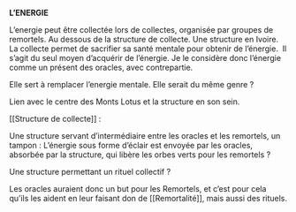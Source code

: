 
**L’ENERGIE**

L’energie peut être collectée lors de collectes, organisée par groupes de remortels. Au dessous de la structure de collecte. Une structure en Ivoire. La collecte permet de sacrifier sa santé mentale pour obtenir de l’énergie.  Il s’agit du seul moyen d’acquérir de l’énergie. Je le considère donc l’énergie comme un présent des oracles, avec contrepartie.

Elle sert à remplacer l’energie mentale. Elle serait du même genre ?

Lien avec le centre des Monts Lotus et la structure en son sein.

[[Structure de collecte]] :

 Une structure servant d’intermédiaire entre les oracles et les remortels, un tampon : L’énergie sous forme d’éclair est envoyée par les oracles, absorbée par la structure, qui libère les orbes verts pour les remortels ?

Une structure permettant un rituel collectif ?

Les oracles auraient donc un but pour les Remortels, et c’est pour cela qu’ils les aident en leur faisant don de [[Remortalité]], mais aussi des rituels.

